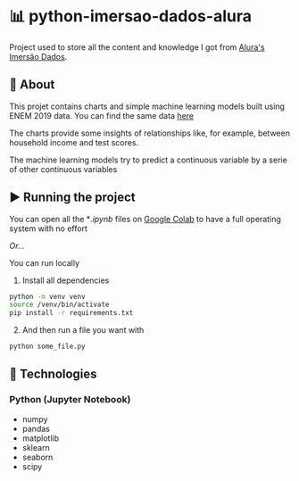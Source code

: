 # :bar_chart: python-imersao-dados-alura

Project used to store all the content and knowledge I got from [Alura's Imersão Dados](https://www.alura.com.br/imersao-dados).

## :book: About

This projet contains charts and simple machine learning models built using ENEM 2019 data. You can find the same data [here](http://inep.gov.br/web/guest/microdados)

The charts provide some insights of relationships like, for example, between household income and test scores.

The machine learning models try to predict a continuous variable by a serie of other continuous variables

## ▶ Running the project 
You can open all the **.ipynb* files on [Google Colab](https://colab.research.google.com/) to have a full operating system with no effort

*Or...*

You can run locally

1. Install all dependencies
```bash
python -m venv venv
source /venv/bin/activate
pip install -r requirements.txt
```

2. And then run a file you want with
```bash
python some_file.py
```

## :crystal_ball: Technologies
### Python (Jupyter Notebook)
* numpy
* pandas
* matplotlib
* sklearn
* seaborn
* scipy

